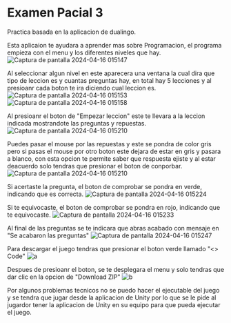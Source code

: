 # Examen Pacial 3

Practica basada en la aplicacion de dualingo.

Esta aplicaion te ayudara a aprender mas sobre Programacion, el programa empieza con el menu y los diferentes niveles que hay.
![Captura de pantalla 2024-04-16 015147](https://github.com/Daniel5123/a/assets/156048599/82be447c-0f8a-4e35-961b-4832f2343196)

Al seleccionar algun nivel en este aparecera una ventana la cual dira que tipo de leccion es y cuantas preguntas hay, en total hay 5 lecciones y al presioanr cada boton te ira diciendo cual leccion es.
![Captura de pantalla 2024-04-16 015153](https://github.com/Daniel5123/a/assets/156048599/a74fe29b-fc87-451e-a76f-876a33046fe5)
![Captura de pantalla 2024-04-16 015158](https://github.com/Daniel5123/a/assets/156048599/c7f4b03e-8449-41fc-a68d-027637819673)

Al presioanr el boton de "Empezar leccion" este te llevara a la leccion indicada mostrandote las preguntas y repuestas.
![Captura de pantalla 2024-04-16 015210](https://github.com/Daniel5123/a/assets/156048599/74d84125-ad3a-4180-b228-b77ca0236e52)

Puedes pasar el mouse por las repuestas y este se pondra de color gris pero si pasas el mouse por otro boton este dejara de estar en gris y pasara a blanco, con esta opcion te permite saber que respuesta ejiste y al estar deacuerdo solo tendras que presionar el boton de conporbar.
![Captura de pantalla 2024-04-16 015210](https://github.com/Daniel5123/a/assets/156048599/36f82c9a-d297-40ef-80e7-e847cc95478b)

Si acertaste la pregunta, el boton de comprobar se pondra en verde, indicando que es correcta.
![Captura de pantalla 2024-04-16 015224](https://github.com/Daniel5123/a/assets/156048599/036ca858-57f0-4b17-8fc3-5fe9a0ba09eb)

Si te equivocaste, el boton de comprobar se pondra en rojo, indicando que te equivocaste.
![Captura de pantalla 2024-04-16 015233](https://github.com/Daniel5123/a/assets/156048599/0bed0b98-a1f9-496d-b1b7-c6f2fdadb8b8)

Al final de las preguntas se te indicara que abras acabado con mensaje en "Se acabaron las preguntas"
![Captura de pantalla 2024-04-16 015247](https://github.com/Daniel5123/a/assets/156048599/edc744bb-8045-446b-9c03-21e72506bbc4)

Para descargar el juego tendras que presionar el boton verde llamado "<> Code"
![a](https://github.com/Daniel5123/a/assets/156048599/0d738302-5acf-490d-839f-44825942cd5b)

Despues de presioanr el boton, se te desplegara el menu y solo tendras que dar clic en la opcion de "Download ZIP"
![b](https://github.com/Daniel5123/a/assets/156048599/ec26cd1d-edef-4712-a277-9193e5ca7eb6)

Por algunos problemas tecnicos no se puedo hacer el ejecutable del juego y se tendra que jugar desde la aplicacion de Unity por lo que se le pide al jugardor tener la aplicacion de Unity en su equipo para que pueda ejecutar el juego.
